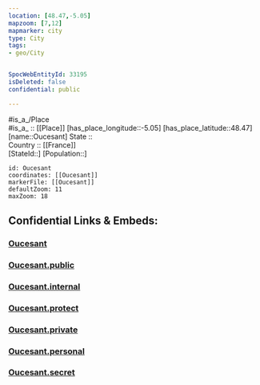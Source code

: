 ```yaml
---
location: [48.47,-5.05] 
mapzoom: [7,12] 
mapmarker: city 
type: City
tags:
- geo/City


SpocWebEntityId: 33195
isDeleted: false
confidential: public

---
```

#is_a_/Place  
#is_a_ :: [[Place]] 
[has_place_longitude::-5.05] 
[has_place_latitude::48.47] 
[name::Oucesant] 
State ::  
Country :: [[France]]  
[StateId::] 
[Population::] 



```leaflet
id: Oucesant
coordinates: [[Oucesant]] 
markerFile: [[Oucesant]] 
defaultZoom: 11 
maxZoom: 18
```


## Confidential Links & Embeds: 

### [Oucesant](/_Standards/Earth/Continent/Europe/Europe~West/France/regions~France/Bretagne/departments~Bretagne/Finistère/communes~Finistère/Oucesant.md) 

### [Oucesant.public](/_public/Earth/Continent/Europe/Europe~West/France/regions~France/Bretagne/departments~Bretagne/Finistère/communes~Finistère/Oucesant.public.md) 

### [Oucesant.internal](/_internal/Earth/Continent/Europe/Europe~West/France/regions~France/Bretagne/departments~Bretagne/Finistère/communes~Finistère/Oucesant.internal.md) 

### [Oucesant.protect](/_protect/Earth/Continent/Europe/Europe~West/France/regions~France/Bretagne/departments~Bretagne/Finistère/communes~Finistère/Oucesant.protect.md) 

### [Oucesant.private](/_private/Earth/Continent/Europe/Europe~West/France/regions~France/Bretagne/departments~Bretagne/Finistère/communes~Finistère/Oucesant.private.md) 

### [Oucesant.personal](/_personal/Earth/Continent/Europe/Europe~West/France/regions~France/Bretagne/departments~Bretagne/Finistère/communes~Finistère/Oucesant.personal.md) 

### [Oucesant.secret](/_secret/Earth/Continent/Europe/Europe~West/France/regions~France/Bretagne/departments~Bretagne/Finistère/communes~Finistère/Oucesant.secret.md)

